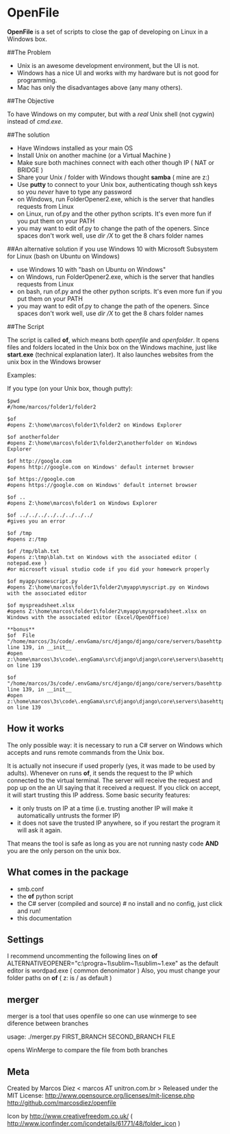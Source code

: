  OpenFile
===========
**OpenFile** is a set of scripts to close the gap of developing on Linux in a Windows box.

##The Problem

- Unix is an awesome development environment, but the UI is not.
- Windows has a nice UI and works with my hardware but is not good for programming.
- Mac has only the disadvantages above (any many others).

##The Objective

To have Windows on my computer, but with a *real* Unix shell (not cygwin) instead of *cmd.exe*.

##The solution

* Have Windows installed as your main OS
* Install Unix on another machine (or a Virtual Machine )
* Make sure both machines connect with each other though IP ( NAT or BRIDGE )
* Share your Unix / folder with Windows thought **samba** ( mine are z:)
* Use **putty** to connect to your Unix box, authenticating though ssh keys so you *never* have to type any password
* on Windows, run FolderOpener2.exe, which is the server that handles requests from Linux
* on Linux, run of.py and the other python scripts. It's even more fun if you put them on your PATH
* you may want to edit of.py to change the path of the openers. Since spaces don't work well, use *dir /X* to get the 8 chars folder names


##An alternative solution if you use Windows 10 with Microsoft Subsystem for Linux (bash on Ubuntu on Windows)

* use Windows 10 with "bash on Ubuntu on Windows"
* on Windows, run FolderOpener2.exe, which is the server that handles requests from Linux
* on bash, run of.py and the other python scripts. It's even more fun if you put them on your PATH
* you may want to edit of.py to change the path of the openers. Since spaces don't work well, use *dir /X* to get the 8 chars folder names


##The Script


The script is called **of**, which means both *openfile* and *openfolder*. It opens files and folders located in the Unix box on the Windows machine, just like **start.exe** (technical explanation later). It also launches websites from the unix box in the Windows browser


Examples:

If you type (on your Unix box, though putty):

    $pwd
    #/home/marcos/folder1/folder2

    $of
    #opens Z:\home\marcos\folder1\folder2 on Windows Explorer

    $of anotherfolder
    #opens Z:\home\marcos\folder1\folder2\anotherfolder on Windows Explorer

    $of http://google.com
    #opens http://google.com on Windows' default internet browser

    $of https://google.com
    #opens https://google.com on Windows' default internet browser

    $of ..
    #opens Z:\home\marcos\folder1 on Windows Explorer

    $of ../../../../../../../../
    #gives you an error

    $of /tmp
    #opens z:/tmp

    $of /tmp/blah.txt
    #opens z:\tmp\blah.txt on Windows with the associated editor ( notepad.exe )
    #or microsoft visual studio code if you did your homework properly

    $of myapp/somescript.py
    #opens Z:\home\marcos\folder1\folder2\myapp\myscript.py on Windows with the associated editor

    $of myspreadsheet.xlsx
    #opens Z:\home\marcos\folder1\folder2\myapp\myspreadsheet.xlsx on Windows with the associated editor (Excel/OpenOffice)

    **bonus**
    $of  File "/home/marcos/3s/code/.envGama/src/django/django/core/servers/basehttp.py", line 139, in __init__
    #open z:\home\marcos\3s\code\.engGama\src\django\django\core\servers\basehttp.py on line 139

    $of  "/home/marcos/3s/code/.envGama/src/django/django/core/servers/basehttp.py", line 139, in __init__
    #open z:\home\marcos\3s\code\.engGama\src\django\django\core\servers\basehttp.py on line 139


## How it works

The only possible way: it is necessary to run a C# server on Windows which accepts and runs remote commands from the Unix box.

It is actually not insecure if used properly (yes, it was made to be used by adults). Whenever on runs **of**, it sends the request to the IP which connected to the virtual terminal. The server will receive the request and pop up on the an UI saying that it received a request. If you click on accept, it will start trusting this IP address.
Some basic security features:

* it only trusts on IP at a time (i.e. trusting another IP will make it automatically untrusts the former IP)
* it does not save the trusted IP anywhere, so if you restart the program it will ask it again.


That means the tool is safe as long as you are not running nasty code **AND** you are the only person on the unix box.


## What comes in the package

* smb.conf
* the **of** python script
* the C# server (compiled and source) # no install and no config, just click and run!
* this documentation

## Settings

I recommend uncommenting the following lines on **of**
  ALTERNATIVEOPENER="c:\progra~1\sublim~1\sublim~1.exe"
as the default editor is wordpad.exe ( common denonimator )
Also, you must change your folder paths on **of** (  z: is / as default )



## merger

merger is a tool that uses openfile so one can use winmerge to see diference between branches


usage: ./merger.py FIRST_BRANCH SECOND_BRANCH FILE

opens WinMerge to compare the file from both branches


## Meta
Created by Marcos Diez < marcos AT unitron.com.br >
Released under the MIT License: http://www.opensource.org/licenses/mit-license.php
http://github.com/marcosdiez/openfile


Icon by http://www.creativefreedom.co.uk/ ( http://www.iconfinder.com/icondetails/61771/48/folder_icon )

